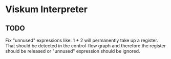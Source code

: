 # Viskum Interpreter

## TODO

Fix "unnused" expressions like: 1 + 2 will permanently take up a register. That should be detected in the control-flow graph and therefore the register should be released or "unnused" expression should be ignored.
